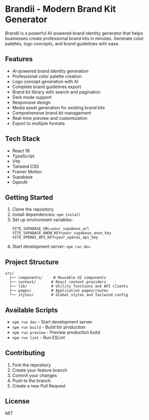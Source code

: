 # Brandii - Modern Brand Kit Generator

Brandii is a powerful AI-powered brand identity generator that helps businesses create professional brand kits in minutes. Generate color palettes, logo concepts, and brand guidelines with ease.

## Features

- AI-powered brand identity generation
- Professional color palette creation
- Logo concept generation with AI
- Complete brand guidelines export
- Brand kit library with search and pagination
- Dark mode support
- Responsive design
- Media asset generation for existing brand kits
- Comprehensive brand kit management
- Real-time preview and customization
- Export to multiple formats

## Tech Stack

- React 18
- TypeScript
- Vite
- Tailwind CSS
- Framer Motion
- Supabase
- OpenAI

## Getting Started

1. Clone the repository
2. Install dependencies: `npm install`
3. Set up environment variables:
   ```
   VITE_SUPABASE_URL=your_supabase_url
   VITE_SUPABASE_ANON_KEY=your_supabase_anon_key
   VITE_OPENAI_API_KEY=your_openai_api_key
   ```
4. Start development server: `npm run dev`

## Project Structure

```
src/
  ├── components/     # Reusable UI components
  ├── context/       # React context providers
  ├── lib/           # Utility functions and API clients
  ├── pages/         # Application pages/routes
  └── styles/        # Global styles and Tailwind config
```

## Available Scripts

- `npm run dev` - Start development server
- `npm run build` - Build for production
- `npm run preview` - Preview production build
- `npm run lint` - Run ESLint

## Contributing

1. Fork the repository
2. Create your feature branch
3. Commit your changes
4. Push to the branch
5. Create a new Pull Request

## License

MIT
